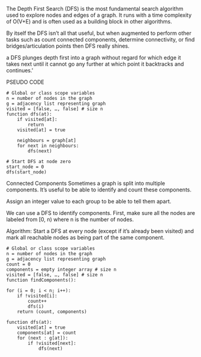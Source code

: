 The Depth First Search (DFS) is the most
fundamental search algorithm used to explore
nodes and edges of a graph. It runs with a
time complexity of O(V+E) and is often used as
a building block in other algorithms.

By itself the DFS isn’t all that useful, but
when augmented to perform other tasks such as
count connected components, determine
connectivity, or find bridges/articulation
points then DFS really shines.

a DFS plunges depth first
into a graph without regard for which edge it
takes next until it cannot go any further at
which point it backtracks and continues.'


PSEUDO CODE
```
# Global or class scope variables
n = number of nodes in the graph
g = adjacency list representing graph
visited = [false, …, false] # size n
function dfs(at):
    if visited[at]: 
        return
    visited[at] = true

    neighbours = graph[at]
    for next in neighbours:
        dfs(next)
        
# Start DFS at node zero
start_node = 0
dfs(start_node)
```


Connected Components
Sometimes a graph is split into multiple
components. It’s useful to be able to
identify and count these components.

Assign an integer value to each group to
be able to tell them apart.

We can use a DFS to identify components.
First, make sure all the nodes are labeled
from [0, n) where n is the number of nodes.

Algorithm: Start a DFS at every node (except if
it’s already been visited) and mark all reachable
nodes as being part of the same component.

```
# Global or class scope variables
n = number of nodes in the graph
g = adjacency list representing graph
count = 0
components = empty integer array # size n
visited = [false, …, false] # size n
function findComponents():

for (i = 0; i < n; i++):
    if !visited[i]:
        count++
        dfs(i)
    return (count, components)

function dfs(at):
    visited[at] = true
    components[at] = count
    for (next : g[at]):
        if !visited[next]:
            dfs(next)
```